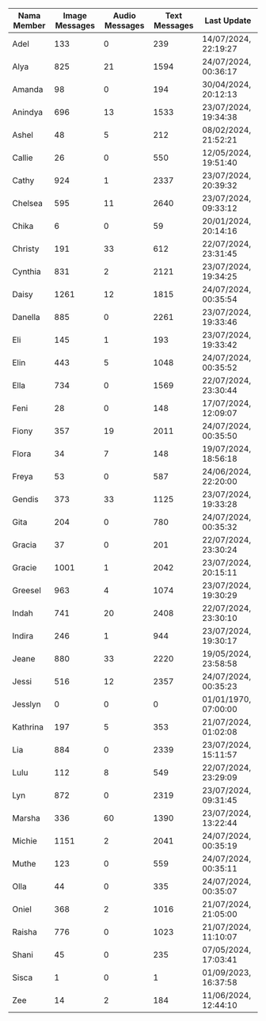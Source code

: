| Nama Member | Image Messages | Audio Messages | Text Messages | Last Update |
| ------ | -------------- | -------------- | ------------- | ------------ |
| Adel | 133 | 0 | 239 | 14/07/2024, 22:19:27 |
| Alya | 825 | 21 | 1594 | 24/07/2024, 00:36:17 |
| Amanda | 98 | 0 | 194 | 30/04/2024, 20:12:13 |
| Anindya | 696 | 13 | 1533 | 23/07/2024, 19:34:38 |
| Ashel | 48 | 5 | 212 | 08/02/2024, 21:52:21 |
| Callie | 26 | 0 | 550 | 12/05/2024, 19:51:40 |
| Cathy | 924 | 1 | 2337 | 23/07/2024, 20:39:32 |
| Chelsea | 595 | 11 | 2640 | 23/07/2024, 09:33:12 |
| Chika | 6 | 0 | 59 | 20/01/2024, 20:14:16 |
| Christy | 191 | 33 | 612 | 22/07/2024, 23:31:45 |
| Cynthia | 831 | 2 | 2121 | 23/07/2024, 19:34:25 |
| Daisy | 1261 | 12 | 1815 | 24/07/2024, 00:35:54 |
| Danella | 885 | 0 | 2261 | 23/07/2024, 19:33:46 |
| Eli | 145 | 1 | 193 | 23/07/2024, 19:33:42 |
| Elin | 443 | 5 | 1048 | 24/07/2024, 00:35:52 |
| Ella | 734 | 0 | 1569 | 22/07/2024, 23:30:44 |
| Feni | 28 | 0 | 148 | 17/07/2024, 12:09:07 |
| Fiony | 357 | 19 | 2011 | 24/07/2024, 00:35:50 |
| Flora | 34 | 7 | 148 | 19/07/2024, 18:56:18 |
| Freya | 53 | 0 | 587 | 24/06/2024, 22:20:00 |
| Gendis | 373 | 33 | 1125 | 23/07/2024, 19:33:28 |
| Gita | 204 | 0 | 780 | 24/07/2024, 00:35:32 |
| Gracia | 37 | 0 | 201 | 22/07/2024, 23:30:24 |
| Gracie | 1001 | 1 | 2042 | 23/07/2024, 20:15:11 |
| Greesel | 963 | 4 | 1074 | 23/07/2024, 19:30:29 |
| Indah | 741 | 20 | 2408 | 22/07/2024, 23:30:10 |
| Indira | 246 | 1 | 944 | 23/07/2024, 19:30:17 |
| Jeane | 880 | 33 | 2220 | 19/05/2024, 23:58:58 |
| Jessi | 516 | 12 | 2357 | 24/07/2024, 00:35:23 |
| Jesslyn | 0 | 0 | 0 | 01/01/1970, 07:00:00 |
| Kathrina | 197 | 5 | 353 | 21/07/2024, 01:02:08 |
| Lia | 884 | 0 | 2339 | 23/07/2024, 15:11:57 |
| Lulu | 112 | 8 | 549 | 22/07/2024, 23:29:09 |
| Lyn | 872 | 0 | 2319 | 23/07/2024, 09:31:45 |
| Marsha | 336 | 60 | 1390 | 23/07/2024, 13:22:44 |
| Michie | 1151 | 2 | 2041 | 24/07/2024, 00:35:19 |
| Muthe | 123 | 0 | 559 | 24/07/2024, 00:35:11 |
| Olla | 44 | 0 | 335 | 24/07/2024, 00:35:07 |
| Oniel | 368 | 2 | 1016 | 21/07/2024, 21:05:00 |
| Raisha | 776 | 0 | 1023 | 21/07/2024, 11:10:07 |
| Shani | 45 | 0 | 235 | 07/05/2024, 17:03:41 |
| Sisca | 1 | 0 | 1 | 01/09/2023, 16:37:58 |
| Zee | 14 | 2 | 184 | 11/06/2024, 12:44:10 |

